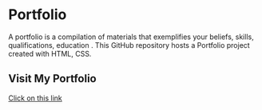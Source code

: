 # Portfolio
A portfolio is a compilation of materials that exemplifies your beliefs, skills, qualifications, education . This GitHub repository hosts a Portfolio project created with HTML, CSS. 

## Visit My Portfolio
[Click on this link]()
